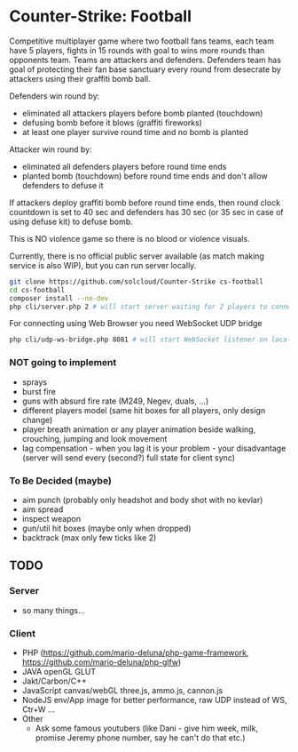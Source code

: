 # Counter-Strike: Football

Competitive multiplayer game where two football fans teams, each team have 5 players, fights in 15 rounds with goal to wins more rounds than opponents team.
Teams are attackers and defenders. Defenders team has goal of protecting their fan base sanctuary every round from desecrate by attackers using their graffiti bomb ball.

Defenders win round by:
- eliminated all attackers players before bomb planted (touchdown)
- defusing bomb before it blows (graffiti fireworks)
- at least one player survive round time and no bomb is planted

Attacker win round by:
- eliminated all defenders players before round time ends
- planted bomb (touchdown) before round time ends and don't allow defenders to defuse it

If attackers deploy graffiti bomb before round time ends, then round clock countdown is set to 40 sec and defenders has 30 sec (or 35 sec in case of using defuse kit) to defuse bomb.

This is NO violence game so there is no blood or violence visuals.

Currently, there is no official public server available (as match making service is also WIP), but you can run server locally.

```bash
git clone https://github.com/solcloud/Counter-Strike cs-football
cd cs-football
composer install --no-dev
php cli/server.php 2 # will start server waiting for 2 players to connect
```

For connecting using Web Browser you need WebSocket UDP bridge

```bash
php cli/udp-ws-bridge.php 8081 # will start WebSocket listener on localhost:8081
```

### NOT going to implement
- sprays
- burst fire
- guns with absurd fire rate (M249, Negev, duals, ...)
- different players model (same hit boxes for all players, only design change)
- player breath animation or any player animation beside walking, crouching, jumping and look movement
- lag compensation - when you lag it is your problem - your disadvantage (server will send every (second?) full state for client sync)

### To Be Decided (maybe)
- aim punch (probably only headshot and body shot with no kevlar)
- aim spread
- inspect weapon
- gun/util hit boxes (maybe only when dropped)
- backtrack (max only few ticks like 2)

## TODO

### Server
- so many things...

### Client
- PHP (https://github.com/mario-deluna/php-game-framework, https://github.com/mario-deluna/php-glfw)
- JAVA openGL GLUT
- Jakt/Carbon/C++
- JavaScript canvas/webGL three.js, ammo.js, cannon.js
- NodeJS env/App image for better performance, raw UDP instead of WS, Ctr+W ...
- Other
  - Ask some famous youtubers (like Dani - give him week, milk, promise Jeremy phone number, say he can't do that etc.)

